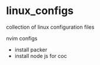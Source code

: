 # linux_configs
collection of linux configuration files

nvim configs
- install packer 
- install node js for coc
